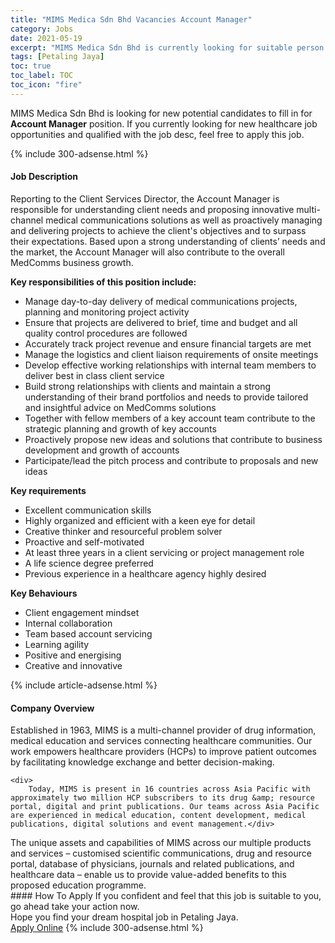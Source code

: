 ```yaml
---
title: "MIMS Medica Sdn Bhd Vacancies Account Manager" 
category: Jobs 
date: 2021-05-19 
excerpt: "MIMS Medica Sdn Bhd is currently looking for suitable person to fill in the Account Manager which positioned at Petaling Jaya" 
tags: [Petaling Jaya] 
toc: true 
toc_label: TOC 
toc_icon: "fire" 
--- 
```


<p>MIMS Medica Sdn Bhd is looking for new potential candidates to fill in for <b>Account Manager</b> position. If you currently looking for new healthcare job opportunities and qualified with the job desc, feel free to apply this job.
</p>{% include 300-adsense.html %} 
<div><div><h4>Job Description</h4></div><div><div><span><div><p>Reporting to the Client Services Director, the Account Manager is responsible for understanding client needs and proposing innovative multi-channel medical communications solutions as well as proactively managing and delivering projects to achieve the client's objectives and to surpass their expectations. Based upon a strong understanding of clients&#8217; needs and the market, the Account Manager will also contribute to the overall MedComms business growth.</p><p><strong>Key responsibilities of this position include:</strong></p><ul><li>Manage day-to-day delivery of medical communications projects, planning and monitoring project activity</li><li>Ensure that projects are delivered to brief, time and budget and all quality control procedures are followed</li><li>Accurately track project revenue and ensure financial targets are met</li><li>Manage the logistics and client liaison requirements of onsite meetings</li><li>Develop effective working relationships with internal team members <span>to </span>deliver best in class client service</li><li>Build strong relationships with clients and maintain a strong understanding of their brand portfolios and needs to provide tailored and insightful advice on MedComms solutions</li><li>Together with fellow members of a key account team contribute to the strategic planning and growth of key accounts</li><li>Proactively propose new ideas and solutions that contribute to business development and growth of accounts</li><li>Participate/lead the pitch process and contribute to proposals and new ideas</li></ul><p><strong>Key requirements</strong></p><ul><li>Excellent communication skills</li><li>Highly organized and efficient with a keen eye for detail</li><li>Creative thinker and resourceful problem solver&#160;</li><li>Proactive and self-motivated</li><li>At least three years in a client servicing or project management role</li><li>A life science degree preferred</li><li>Previous experience in a healthcare agency highly desired</li></ul><p><strong>Key Behaviours</strong></p><ul><li>Client engagement mindset</li><li>Internal collaboration</li><li>Team based account servicing</li><li>Learning agility</li><li>Positive and energising</li><li>Creative and innovative&#160;</li></ul></div></span></div></div></div> 
{% include article-adsense.html %} 
<div><div><h4>Company Overview</h4></div><div><div><span><div><div>
	Established in 1963, MIMS is a multi-channel provider of drug information, medical education and services connecting healthcare communities. Our work empowers healthcare providers (HCPs) to improve patient outcomes by facilitating knowledge exchange and better decision-making.
	
	<div>
		Today, MIMS is present in 16 countries across Asia Pacific with approximately two million HCP subscribers to its drug &amp; resource portal, digital and print publications. Our teams across Asia Pacific are experienced in medical education, content development, medical publications, digital solutions and event management.</div>
<div>
		The unique assets and capabilities of MIMS across our multiple products and services &#8211; customised scientific communications, drug and resource portal, database of physicians, journals and related publications, and healthcare data &#8211; enable us to provide value-added benefits to this proposed education programme.</div>
</div></div></span></div></div></div> 
#### How To Apply 
If you confident and feel that this job is suitable to you, go ahead take your action now. <br/> 
Hope you find your dream hospital job in Petaling Jaya. <br/> 
<a href="https://www.jobstreet.com.my/en/job/account-manager-4570490?jobId=jobstreet-my-job-4570490" class="btn btn--warning" target="_blank" rel="nofollow noopenner">Apply Online</a> 
{% include 300-adsense.html %} 